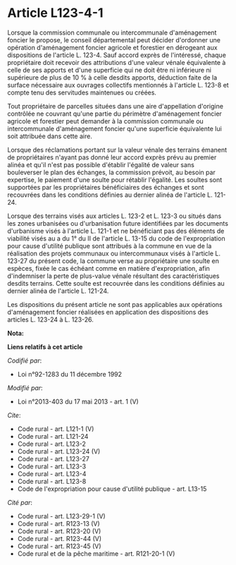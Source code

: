 # Article L123-4-1

Lorsque la commission communale ou intercommunale d'aménagement foncier le propose, le conseil départemental peut décider
d'ordonner une opération d'aménagement foncier agricole et forestier en dérogeant aux dispositions de l'article L. 123-4.
Sauf accord exprès de l'intéressé, chaque propriétaire doit recevoir des attributions d'une valeur vénale équivalente à celle
de ses apports et d'une superficie qui ne doit être ni inférieure ni supérieure de plus de 10 % à celle desdits apports,
déduction faite de la surface nécessaire aux ouvrages collectifs mentionnés à l'article L. 123-8 et compte tenu des
servitudes maintenues ou créées. 

Tout propriétaire de parcelles situées dans une aire d'appellation d'origine contrôlée ne couvrant qu'une partie du périmètre
d'aménagement foncier agricole et forestier peut demander à la commission communale ou intercommunale d'aménagement foncier
qu'une superficie équivalente lui soit attribuée dans cette aire. 

Lorsque des réclamations portant sur la valeur vénale des terrains émanent de propriétaires n'ayant pas donné leur accord
exprès prévu au premier alinéa et qu'il n'est pas possible d'établir l'égalité de valeur sans bouleverser le plan des
échanges, la commission prévoit, au besoin par expertise, le paiement d'une soulte pour rétablir l'égalité. Les soultes sont
supportées par les propriétaires bénéficiaires des échanges et sont recouvrées dans les conditions définies au dernier alinéa
de l'article L. 121-24. 

Lorsque des terrains visés aux articles L. 123-2 et L. 123-3 ou situés dans les zones urbanisées ou d'urbanisation future
identifiées par les documents d'urbanisme visés à l'article L. 121-1 et ne bénéficiant pas des éléments de viabilité visés au
a du 1° du II de l'article L. 13-15 du code de l'expropriation pour cause d'utilité publique sont attribués à la commune en
vue de la réalisation des projets communaux ou intercommunaux visés à l'article L. 123-27 du présent code, la commune verse
au propriétaire une soulte en espèces, fixée le cas échéant comme en matière d'expropriation, afin d'indemniser la perte de
plus-value vénale résultant des caractéristiques desdits terrains. Cette soulte est recouvrée dans les conditions définies au
dernier alinéa de l'article L. 121-24. 

Les dispositions du présent article ne sont pas applicables aux opérations d'aménagement foncier réalisées en application des
dispositions des articles L. 123-24 à L. 123-26.

**Nota:**



**Liens relatifs à cet article**

_Codifié par_:

  - Loi n°92-1283 du 11 décembre 1992

_Modifié par_:

  - Loi n°2013-403 du 17 mai 2013 - art. 1 (V)

_Cite_:

  - Code rural - art. L121-1 (V)
  - Code rural - art. L121-24
  - Code rural - art. L123-2
  - Code rural - art. L123-24 (V)
  - Code rural - art. L123-27
  - Code rural - art. L123-3
  - Code rural - art. L123-4
  - Code rural - art. L123-8
  - Code de l'expropriation pour cause d'utilité publique - art. L13-15

_Cité par_:

  - Code rural - art. L123-29-1 (V)
  - Code rural - art. R123-13 (V)
  - Code rural - art. R123-20 (V)
  - Code rural - art. R123-44 (V)
  - Code rural - art. R123-45 (V)
  - Code rural et de la pêche maritime - art. R121-20-1 (V)

